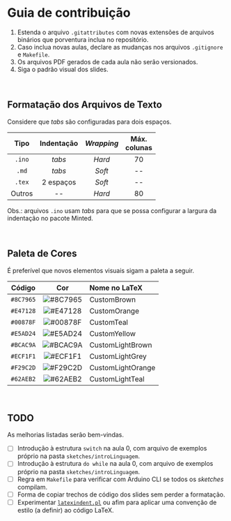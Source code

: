 # Guia de contribuição

1. Estenda o arquivo `.gitattributes` com novas extensões de arquivos binários que porventura inclua no repositório.
1. Caso inclua novas aulas, declare as mudanças nos arquivos `.gitignore` e `Makefile`.
1. Os arquivos PDF gerados de cada aula não serão versionados.
1. Siga o padrão visual dos slides.

<br>

## Formatação dos Arquivos de Texto

Considere que *tabs* são configuradas para dois espaços.

|Tipo      |Indentação|*Wrapping*|Máx.<br>colunas|
|:--------:|:--------:|:--------:|:-------------:|
|`.ino`    |*tabs*    |*Hard*    |70             |
|`.md`     |*tabs*    |*Soft*    |--             |
|`.tex`    |2 espaços |*Soft*    |--             |
|Outros    |--        |*Hard*    |80             |

Obs.: arquivos `.ino` usam *tabs* para que se possa configurar a largura da indentação no pacote Minted.

<br>

## Paleta de Cores

É preferível que novos elementos visuais sigam a paleta a seguir.

|Código   |Cor                                                     |Nome no LaTeX    |
|:-------:|:------------------------------------------------------:|:----------------|
|`#8C7965`|![#8C7965](https://placehold.it/15/8C7965/000000?text=+)|CustomBrown      |
|`#E47128`|![#E47128](https://placehold.it/15/E47128/000000?text=+)|CustomOrange     |
|`#00878F`|![#00878F](https://placehold.it/15/00878F/000000?text=+)|CustomTeal       |
|`#E5AD24`|![#E5AD24](https://placehold.it/15/E5AD24/000000?text=+)|CustomYellow     |
|`#BCAC9A`|![#BCAC9A](https://placehold.it/15/BCAC9A/000000?text=+)|CustomLightBrown |
|`#ECF1F1`|![#ECF1F1](https://placehold.it/15/ECF1F1/000000?text=+)|CustomLightGrey  |
|`#F29C2D`|![#F29C2D](https://placehold.it/15/F29C2D/000000?text=+)|CustomLightOrange|
|`#62AEB2`|![#62AEB2](https://placehold.it/15/62AEB2/000000?text=+)|CustomLightTeal  |

<br>

## TODO

As melhorias listadas serão bem-vindas.

- [ ] Introdução à estrutura `switch` na aula 0, com arquivo de exemplos próprio na pasta `sketches/introLinguagem`.
- [ ] Introdução à estrutura `do while` na aula 0, com arquivo de exemplos próprio na pasta `sketches/introLinguagem`.
- [ ] Regra em `Makefile` para verificar com Arduino CLI se todos os *sketches* compilam.
- [ ] Forma de copiar trechos de código dos slides sem perder a formatação.
- [ ] Experimentar [`latexindent.pl`](https://github.com/cmhughes/latexindent.pl) ou afim para aplicar uma convenção de estilo (a definir) ao código LaTeX.
